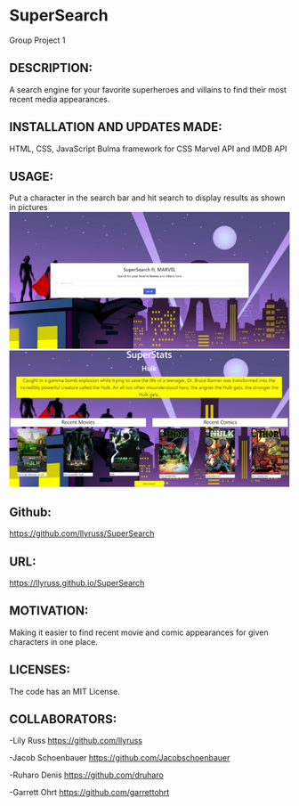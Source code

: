 # SuperSearch
Group Project 1

## DESCRIPTION:
 A search engine for your favorite superheroes and villains to find their most recent media appearances.

## INSTALLATION AND UPDATES MADE:
HTML, CSS, JavaScript
Bulma framework for CSS
Marvel API and IMDB API

## USAGE:
Put a character in the search bar and hit search to display results as shown in pictures 
![img](Assets/css/super%20search1.png)
![img](Assets/css/super%20search%20photo.png)

## Github:
https://github.com/llyruss/SuperSearch

## URL:
https://llyruss.github.io/SuperSearch

## MOTIVATION:
Making it easier to find recent movie and comic appearances for given characters in one place.

## LICENSES:
The code has an MIT License.

## COLLABORATORS:
-Lily Russ
https://github.com/llyruss

-Jacob Schoenbauer 
 https://github.com/Jacobschoenbauer

-Ruharo Denis
https://github.com/druharo

-Garrett Ohrt
https://github.com/garrettohrt







